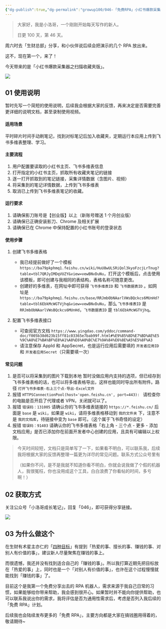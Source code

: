 ```yaml
---
{"dg-publish":true,"dg-permalink":"growup100/046-「免费RPA」小红书爆款采集器之扫描收藏夹版发布！","permalink":"/growup100/046-「免费RPA」小红书爆款采集器之扫描收藏夹版发布！/","tags":["小洛哥成长笔记"],"noteIcon":"1","created":"2024-06-01","updated":"2024-06-03"}
---
```



> 大家好，我是小洛哥，一个刚刚开始每天写作的新人。
> 
> 日更 100 天，第 46 天。

周六时去「生财总部」分享，和小伙伴说后续会把演示的几个 RPA 放出来。

这不，现在第一个，来了！

今天带来的是「小红书爆款采集器之扫描收藏夹版」。

![](http://img.xlg.life/images%2F2024%2F06%2F03%2FRPA%E5%8F%91%E5%B8%83%E5%85%AC%E4%BC%97%E5%8F%B7%E5%B0%81%E9%9D%A2%E5%9B%BE-fe7edc26141a4be2120fb5e62a161ff4.png)

## 01 使用说明

暂时先写一个简短的使用说明，后续我会根据大家的反馈，再来决定是否需要完善更详细的说明文档，甚至录制使用视频。

#### 适用场景

平时碎片时间手动刷笔记，找到对标笔记后加入收藏夹，定期运行本应用上传到飞书多维表整理、学习。  

#### 主要流程

1. 用户配置要读取的小红书主页、飞书多维表信息
2. 打开指定的小红书主页，抓取所有收藏夹笔记的链接
3. 逐一打开抓取到的笔记链接，采集详情数据（含图片、视频）
4. 将采集到的笔记详情数据，上传到飞书多维表
5. 取消已上传到飞书多维表笔记的收藏。

#### 运行要求

1. 请确保影刀账号是【创业版】以上（新账号赠送 1 个月创业版）
2. 请确保已正确安装影刀、Chrome 及相关扩展
3. 请确保已在 Chrome 中保持配置的小红书账号的登录状态

#### 使用步骤

1. 创建飞书多维表格
	- 我已经提前做好了一个模板 `https://ba79pkphmq1.feishu.cn/wiki/HuU8wULSRiQol3kyoFzcjLrTnug?table=tbl7QRJyIMDqVUZY&view=vewBNvDuNu`，打开这个模板后，点击使用该模板，即可创建与我相同的表结构，表格名称可随意更改。
	- 创建好的多维表，在网址中即可获得 `飞书多维表ID` 和 `飞书数据表ID` 。如网址是 `https://ba79pkphmq1.feishu.cn/base/RRJmbObNAarlVWsBQckcs6MUnHd?table=tbl6EbkMcWGTVjhq&view=vewBNvDuNu`，那么 `飞书多维表ID` 是 `RRJmbObNAarlVWsBQckcs6MUnHd`，`飞书数据表ID` 是 `tbl6EbkMcWGTVjhq`。

2. 配置飞书多维表接口
	- 可查阅官方文档 `https://www.yingdao.com/yddoc/command-doc/f005b38d623b15ff81c03365e7bab99f.html#%E9%85%8D%E7%BD%AE%E5%9C%A8%E7%BA%BF%E8%A1%A8%E6%A0%BC%E7%9A%84%E6%8E%A5%E5%8F%A3`
	- 请注意保存 AppId 和 AppSecret，也是运行应用后需要填的 `开发者应用ID` 和 `开发者应用Secret`（只需要填一次）

#### 常见问题

1. 是否可以将采集到的图片下载到本地
	暂时没做应用内支持的选项，但已经存到飞书多维表格的话，也可以将多维表格导出，这样也能同时导出所有附件。路径 `打开飞书多维表-右上三个点-导出-Excel文件`
2. 报错 `HTTPSConnectionPool(host='open.feishu.cn', port=443): `
	请检查你的电脑是否开启了代理或者 VPN，关闭就可以了。
3. 报错 `错误码：131005`
	请确认你的飞书多维表链接的 `https://*.feishu.cn/` 后面是 `base` 是 `wiki`，如果是 `wiki`，请将多维表格移动到 `我的文件夹` 下，注意不是 `我的文档库`，待链接中变为 `base` 即可。（这个属于飞书奇怪的设定）
4. 报错 `错误码：91403`
	请确认你的飞书多维表格「右上角 - 三个点 - 更多 - 添加文档应用」是否已添加你在前面开发者中心创建的应用，且具有可编辑以上权限。

> 今天时间较短，文档只是简单写了一下，如果看不明白，可以联系我，后续我将根据大家的反馈再整理一篇更为详尽的常见问题。联系方式公众号里有
> 
> （如果你不问，是不是我就不知道你看不明白，你就会说我做了个假的机器人，我很冤枉，你也没用成这个工具，白白浪费了你看帖的时间，多亏啊！）

## 02 获取方式

关注公众号「小洛哥成长笔记」，回复「046」，即可获得分享链接。

![](http://img.xlg.life/images%2F2024%2F06%2F03%2F20240603191846-6df1db18f5e85f98b2c6b1022dea9506.png)

## 03 为什么做这个

在生财有术星主亦仁的「[四种目标](https://t.zsxq.com/19NfWhRtE)」有提到「热爱的事、擅长的事、赚钱的事、对别人有价值的事」，建议新人尽量聚焦在赚钱的事上。

而很遗憾，我还并没有找到适合自己的「赚钱的事」。所以我打算近期先把目标放在「热爱的事」上，同时也是一个「对别人有价值的事」，也许在这个过程慢慢就能找到「赚钱的事」了。

目前这个是我第一个免费分享出去的 RPA 机器人，需求来源于我自己日常的习惯，如果能够给你带来帮助，我会感到很开心。如果暂时并不能向你提供帮助，也可以联系我说出你的需求，我将评估是否为通用性需求后，考虑是否列入我后续的「免费 RPA」计划。

后续我也会陆续发布更多的「免费 RPA」，主要方向都是大家在搞钱圈用得着的，敬请期待~